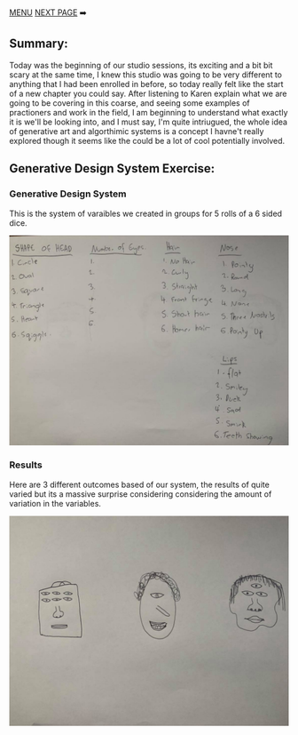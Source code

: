 [MENU](https://github.com/connor-mcnamara/Slave-to-the-algorithm/blob/master/README.md "MENU")  [NEXT PAGE](https://github.com/connor-mcnamara/Slave-to-the-algorithm/tree/master/week%201 "NEXT PAGE") :arrow_right:
## Summary:
Today was the beginning of our studio sessions, its exciting and a bit bit scary at the same time, I knew this studio was going to be very different to anything that I had been enrolled in before, so today really felt like the start of a new chapter you could say. After listening to Karen explain what we are going to be covering in this coarse, and seeing some examples of practioners and work in the field, I am beginning to understand what exactly it is we'll be looking into, and I must say, I'm quite intriugued, the whole idea of generative art and algorthimic systems is a concept I havne't really explored though it seems like the could be a lot of cool potentially involved. 

## Generative Design System Exercise:

### Generative Design System

This is the system of varaibles we created in groups for 5 rolls of a 6 sided dice.

![](exercise1.jpg)

### Results 
Here are 3 different outcomes based of our system, the results of quite varied but its a massive surprise considering considering the amount of variation in the variables.

![](exercise2.jpg)

